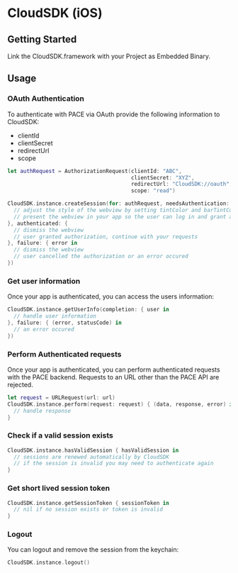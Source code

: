 # CloudSDK (iOS)

## Getting Started

Link the CloudSDK.framework with your Project as Embedded Binary.

## Usage

### OAuth Authentication

To authenticate with PACE via OAuth provide the following information to CloudSDK:
- clientId
- clientSecret
- redirectUrl
- scope

```swift
let authRequest = AuthorizationRequest(clientId: "ABC",
                                       clientSecret: "XYZ",
                                       redirectUrl: "CloudSDK://oauth",
                                       scope: "read")

CloudSDK.instance.createSession(for: authRequest, needsAuthentication: { webview in
  // adjust the style of the webview by setting tintColor and barTintColor
  // present the webview in your app so the user can log in and grant authorization to your app
}, authenticated: {
  // dismiss the webview
  // user granted authorization, continue with your requests
}, failure: { error in
  // dismiss the webview
  // user cancelled the authorization or an error occured
})
```

### Get user information

Once your app is authenticated, you can access the users information:

```swift
CloudSDK.instance.getUserInfo(completion: { user in
  // handle user information
}, failure: { (error, statusCode) in
  // an error occured
})
```

### Perform Authenticated requests

Once your app is authenticated, you can perform authenticated requests with the PACE backend. Requests to an URL other than the PACE API are rejected.

```swift
let request = URLRequest(url: url)
CloudSDK.instance.perform(request: request) { (data, response, error) in
  // handle response
}
```

### Check if a valid session exists

```swift
CloudSDK.instance.hasValidSession { hasValidSession in
  // sessions are renewed automatically by CloudSDK
  // if the session is invalid you may need to authenticate again
}
```

### Get short lived session token

```swift
CloudSDK.instance.getSessionToken { sessionToken in
  // nil if no session exists or token is invalid
}
```

### Logout

You can logout and remove the session from the keychain:

```swift
CloudSDK.instance.logout()
```

